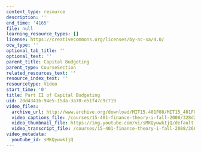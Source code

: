 ```yaml
---
content_type: resource
description: ''
end_time: '4165'
file: null
learning_resource_types: []
license: https://creativecommons.org/licenses/by-nc-sa/4.0/
ocw_type: ''
optional_tab_title: ''
optional_text: ''
parent_title: Capital Budgeting
parent_type: CourseSection
related_resources_text: ''
resource_index_text: ''
resourcetype: Video
start_time: '0'
title: Part II of Capital Budgeting
uid: 20d4341b-94e5-15da-3a70-e51f47c9c719
video_files:
  archive_url: http://www.archive.org/download/MIT15.401F08/MIT15_401F08_ses18_300k.mp4
  video_captions_file: /courses/15-401-finance-theory-i-fall-2008/328d24a6f7db5b25981197b8ca27077a_sMKQywwkIjQ.vtt
  video_thumbnail_file: https://img.youtube.com/vi/sMKQywwkIjQ/default.jpg
  video_transcript_file: /courses/15-401-finance-theory-i-fall-2008/26609c50a3942bb727cbc6fdbd649070_sMKQywwkIjQ.pdf
video_metadata:
  youtube_id: sMKQywwkIjQ
---
```

